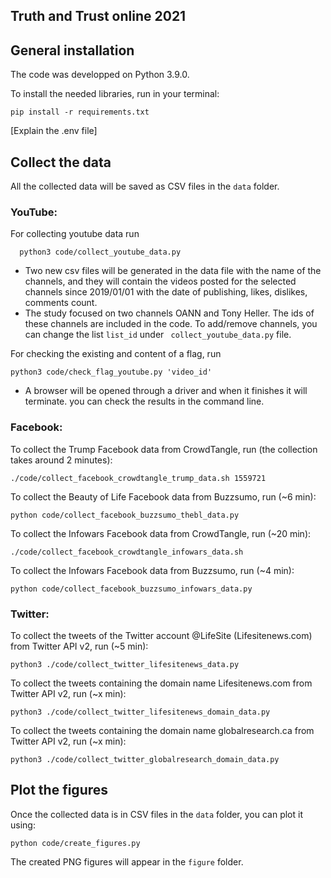 ## Truth and Trust online 2021

## General installation

The code was developped on Python 3.9.0.

To install the needed libraries, run in your terminal:

```
pip install -r requirements.txt
```

[Explain the .env file]

## Collect the data

All the collected data will be saved as CSV files in the `data` folder.

### YouTube:
For collecting youtube data run
```
  python3 code/collect_youtube_data.py 
```
- Two new csv files will be generated in the data file with the name of the channels, and they will contain the videos posted for the selected channels since 2019/01/01 with the date of publishing, likes, dislikes, comments count.
- The study focused on two channels OANN and Tony Heller. The ids of these channels are included in the code. To add/remove channels, you can change the list ``` list_id ``` under ``` collect_youtube_data.py``` file.

For checking the existing and content of a flag, run 
```
python3 code/check_flag_youtube.py 'video_id'
```
- A browser will be opened through a driver and when it finishes it will terminate. you can check the results in the command line.
### Facebook:

To collect the Trump Facebook data from CrowdTangle, run (the collection takes around 2 minutes):

```
./code/collect_facebook_crowdtangle_trump_data.sh 1559721
```

To collect the Beauty of Life Facebook data from Buzzsumo, run (~6 min):
```
python code/collect_facebook_buzzsumo_thebl_data.py
```

To collect the Infowars Facebook data from CrowdTangle, run (~20 min):

```
./code/collect_facebook_crowdtangle_infowars_data.sh
```

To collect the Infowars Facebook data from Buzzsumo, run (~4 min):
```
python code/collect_facebook_buzzsumo_infowars_data.py
```

### Twitter:

To collect the tweets of the Twitter account @LifeSite (Lifesitenews.com) from Twitter API v2, run (~5 min):
```
python3 ./code/collect_twitter_lifesitenews_data.py
```

To collect the tweets containing the domain name Lifesitenews.com from Twitter API v2, run (~x min):
```
python3 ./code/collect_twitter_lifesitenews_domain_data.py
```

To collect the tweets containing the domain name globalresearch.ca from Twitter API v2, run (~x min):
```
python3 ./code/collect_twitter_globalresearch_domain_data.py 
```

## Plot the figures

Once the collected data is in CSV files in the `data` folder, you can plot it using:

```
python code/create_figures.py
```

The created PNG figures will appear in the `figure` folder.
